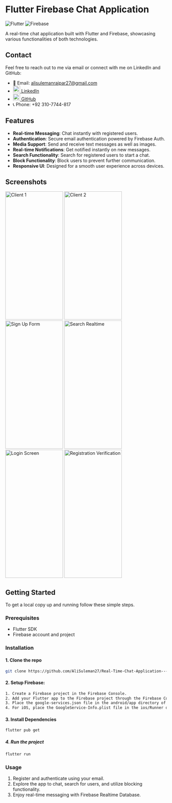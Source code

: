 # Flutter Firebase Chat Application

![Flutter](https://img.shields.io/badge/Flutter-2.5.0-blue?logo=flutter)
![Firebase](https://img.shields.io/badge/Firebase-9.0.0-orange?logo=firebase)

A real-time chat application built with Flutter and Firebase, showcasing various functionalities of both technologies.

## Contact
Feel free to reach out to me via email or connect with me on LinkedIn and GitHub:
- 📧 Email: [alisulemanrajpar27@gmail.com](mailto:alisulemanrajpar27@gmail.com)
- [<img src="https://img.icons8.com/color/48/000000/linkedin.png" width="22px"/> LinkedIn](https://www.linkedin.com/in/ali-suleman-a511942aa)
- [<img src="https://img.icons8.com/color/48/000000/github--v1.png" width="22px"/> GitHub](https://github.com/AliSuleman27)
- 📞 Phone: +92 310-7744-817


## Features

- **Real-time Messaging**: Chat instantly with registered users.
- **Authentication**: Secure email authentication powered by Firebase Auth.
- **Media Support**: Send and receive text messages as well as images.
- **Real-time Notifications**: Get notified instantly on new messages.
- **Search Functionality**: Search for registered users to start a chat.
- **Block Functionality**: Block users to prevent further communication.
- **Responsive UI**: Designed for a smooth user experience across devices.

## Screenshots
<img src="https://github.com/user-attachments/assets/6d05e236-754a-47b0-93d2-4ae9eae2a8a0" alt="Client 1" width="180" height="400"/>
<img src="https://github.com/user-attachments/assets/301c37c0-fe41-4387-971a-c088d01571f7" alt="Client 2" width="180" height="400"/>
<img src="https://github.com/user-attachments/assets/ed19e1ae-4ed8-4d17-8f35-a54b6be7a3ca" alt="Sign Up Form" width="180" height="400"/>
<img src="https://github.com/user-attachments/assets/763c3f2c-dcbc-41d4-82db-e5fe4f58510c" alt="Search Realtime" width="180" height="400"/>
<img src="https://github.com/user-attachments/assets/31f7b167-a366-4d03-8296-a9c493bf6d9d" alt="Login Screen" width="180" height="400"/>
<img src="https://github.com/user-attachments/assets/84466dff-fd3e-48b0-abc0-6f09d1a22d30" alt="Registration Verification" width="180" height="400"/>

## Getting Started

To get a local copy up and running follow these simple steps.

### Prerequisites

- Flutter SDK
- Firebase account and project

### Installation

#### 1. Clone the repo
   ```sh
   git clone https://github.com/AliSuleman27/Real-Time-Chat-Application---Flutter-x-Firebase.git
   ```
#### 2. Setup Firebase:
   ```sh
   1. Create a Firebase project in the Firebase Console.
   2. Add your Flutter app to the Firebase project through the Firebase Console, follow the setup steps and download the google-services.json file.
   3. Place the google-services.json file in the android/app directory of your Flutter app.
   4. For iOS, place the GoogleService-Info.plist file in the ios/Runner directory.
   ```

#### 3. Install Dependencies
   ```sh
   flutter pub get
   ```
##### 4. Run the project
   ```sh
   flutter run
   ```

### Usage
1. Register and authenticate using your email.
2. Explore the app to chat, search for users, and utilize blocking functionality.
3. Enjoy real-time messaging with Firebase Realtime Database.


   
